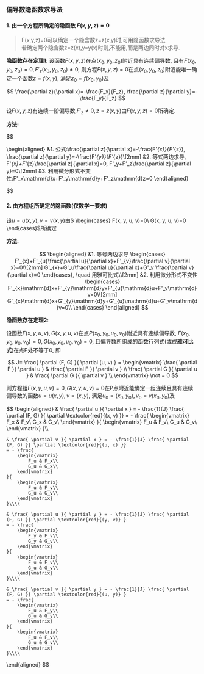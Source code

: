 ### 偏导数隐函数求导法

#### 1. 由一个方程所确定的隐函数 $F(x,y, z)=0$

> F(x,y,z)=0可以确定一个隐含数z=z(x,y)时,可用隐函数求导法 <BR>
> 若确定两个隐含数z=z(x),y=y(x)时则,不能用,而是两边同时对x求导.

<b>隐函数存在定理1</b>:
设函数$F(x,y,z)$在点$(x_0, y_0, z_0)$附近具有连续偏导数,
且有$F(x_0, y_0,z_0)=0, F'_z(x_0,y_0,z_0)\not=0$,
则方程$F(x, y, z)=0$在点$(x_0, y_0, z_0)$附近能唯一确定一个函数$z=f(x, y)$,
满足$z_0=f(x_0, y_0)$及

$$
\frac{\partial z}{\partial x}=-\frac{F_x}{F_z}, \frac{\partial z}{\partial y}=-\frac{F_y}{F_z}
$$

设$F(x, y, z)$有连续一阶偏导数,$F'_z\not=0, z=z(x, y)$由$F(x, y, z)=0$所确定.

**方法:**

$$

\begin{aligned}
	&1. 公式:\frac{\partial z}{\partial x}=-\frac{F'_{x}}{F'_{z}}, \frac{\partial z}{\partial y}=-\frac{F'_{y}}{F'_{z}}\\[2mm]
	&2. 等式两边求导, F'_{x}+F'_{z}\frac{\partial z}{\partial x}=0, F'_y+F'_z\frac{\partial z}{\partial y}=0\\[2mm]
	&3. 利用微分形式不变性:F'_x\mathrm{d}x+F'_y\mathrm{d}y+F'_z\mathrm{d}z=0
\end{aligned}


$$

#### 2. 由方程组所确定的隐函数(仅数学一要求)

设$u=u(x, y), v=v(x, y)$由$
\begin{cases}
	F(x, y, u, v)=0\\
	G(x, y, u, v)=0
\end{cases}$所确定

**方法:**

$$
\begin{aligned}
	&1. 等号两边求导
	\begin{cases}
		F'_{x}+F'_{u}\frac{\partial u}{\partial x}+F'_{v}\frac{\partial v}{\partial x}=0\\[2mm]
		G'_{x}+G'_u\frac{\partial u}{\partial x}+G'_v \frac{\partial v}{\partial x}=0
	\end{cases}, \quad 用雅可比式\\[2mm]
	&2. 利用微分形式不变性
	\begin{cases}
		F'_{x}\mathrm{d}x+F'_{y}\mathrm{d}y+F'_{u}\mathrm{d}u+F'_v\mathrm{d}v=0\\[2mm]
		G'_{x}\mathrm{d}x+G'_{y}\mathrm{d}y+G'_{u}\mathrm{d}u+G'_v\mathrm{d}v=0\\
	\end{cases}
\end{aligned}
$$

<b>隐函数存在定理2</b>:

设函数$F(x,y,u,v), G(x,y,u,v)$在点$P(x_0, y_0, u_0, v_0)$附近具有连续偏导数,
$F(x_0, y_0,u_0,v_0)=0,G(x_0, y_0,u_0,v_0)=0$,
且偏导数所组成的函数行列式(或成**雅可比式**)在点P处不等于0, 即

$$
J= \frac{ \partial (F, G) }{ \partial (u, v) } =
\begin{vmatrix}
	\frac{ \partial F }{ \partial u } & \frac{ \partial F }{ \partial v } \\
	\frac{ \partial G }{ \partial u } & \frac{ \partial G }{ \partial v } \\
\end{vmatrix}
\not = 0
$$

则方程组$F(x, y, u, v)=0, G(x, y, u, v)=0$在P点附近能确定一组连续且具有连续偏导数的函数$u=u(x, y), v=(x,y)$,
满足$u_0=(x_0, y_0), v_0=v(x_0, y_0)$及

$$
\begin{aligned}
	& \frac{ \partial u }{ \partial x } = - \frac{1}{J} \frac{ \partial (F, G) }{ \partial \textcolor{red}{(x, v) }}
	= - \frac{
		\begin{vmatrix}
			F_x & F_v\\
			G_x & G_v\\
		\end{vmatrix}
	}{
		\begin{vmatrix}
			F_u & F_v\\
			G_u & G_v\\
		\end{vmatrix}
	}\\\\

	& \frac{ \partial v }{ \partial x } = - \frac{1}{J} \frac{ \partial (F, G) }{ \partial \textcolor{red}{(u, x) }}
	= - \frac{
		\begin{vmatrix}
			F_u & F_x\\
			G_u & G_x\\
		\end{vmatrix}
	}{
		\begin{vmatrix}
			F_u & F_v\\
			G_u & G_v\\
		\end{vmatrix}
	}\\\\

	& \frac{ \partial u }{ \partial y } = - \frac{1}{J} \frac{ \partial (F, G) }{ \partial \textcolor{red}{(y, v)} }
	= - \frac{
		\begin{vmatrix}
			F_y & F_v\\
			G_y & G_v\\
		\end{vmatrix}
	}{
		\begin{vmatrix}
			F_u & F_v\\
			G_u & G_v\\
		\end{vmatrix}
	}\\\\

	& \frac{ \partial v }{ \partial y } = - \frac{1}{J} \frac{ \partial (F, G) }{ \partial \textcolor{red}{(u, y)} }
	= - \frac{
		\begin{vmatrix}
			F_u & F_y\\
			G_u & G_y\\
		\end{vmatrix}
	}{
		\begin{vmatrix}
			F_u & F_v\\
			G_u & G_v\\
		\end{vmatrix}
	}\\\\
\end{aligned}
$$
